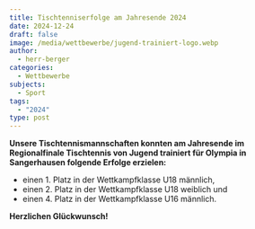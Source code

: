 ```yaml
---
title: Tischtenniserfolge am Jahresende 2024
date: 2024-12-24
draft: false
image: /media/wettbewerbe/jugend-trainiert-logo.webp
author:
  - herr-berger
categories:
  - Wettbewerbe
subjects:
  - Sport
tags:
  - "2024"
type: post
---
```

**Unsere Tischtennismannschaften konnten am Jahresende im Regionalfinale Tischtennis von Jugend trainiert für Olympia in Sangerhausen folgende Erfolge erzielen:**

- einen 1. Platz in der Wettkampfklasse U18 männlich,
- einen 2. Platz in der Wettkampfklasse U18 weiblich und 
- einen 4. Platz in der Wettkampfklasse U16 männlich.

**Herzlichen Glückwunsch!**




